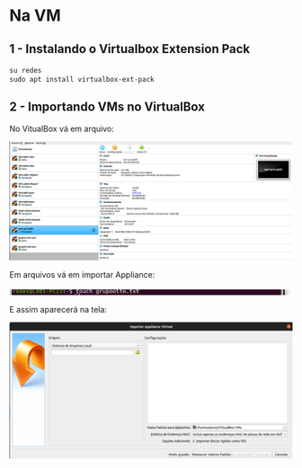 # Na VM

## 1 - Instalando o Virtualbox Extension Pack

```
su redes
sudo apt install virtualbox-ext-pack
```

## 2 - Importando VMs no VirtualBox

No VitualBox vá em arquivo:

<img src="Imagens/img3.png" alt="">

Em arquivos vá em importar Appliance:

<img src="Imagens/img5.png" alt="">

E assim aparecerá na tela:

<img src="Imagens/img4.png" alt="">
